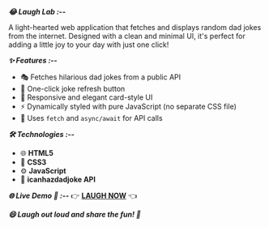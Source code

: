 ***😂 Laugh Lab :--***

A light-hearted web application that fetches and displays random dad jokes from the internet. Designed with a clean and minimal UI, it's perfect for adding a little joy to your day with just one click!

***✨ Features :--***

- 🎭 Fetches hilarious dad jokes from a public API
- 🔁 One-click joke refresh button
- 🎨 Responsive and elegant card-style UI
- ⚡ Dynamically styled with pure JavaScript (no separate CSS file)
- 📡 Uses `fetch` and `async/await` for API calls

***🛠️ Technologies :--***

- 🌐 **HTML5**
- 🎨 **CSS3**
- ⚙️ **JavaScript** 
- 📡 **icanhazdadjoke API**

***🌐 Live Demo 🔗 :--***
👉 [**LAUGH NOW**](https://laugh-lab-rams-projects-630b086e.vercel.app/) 👈

***😄 Laugh out loud and share the fun! 🎉***
